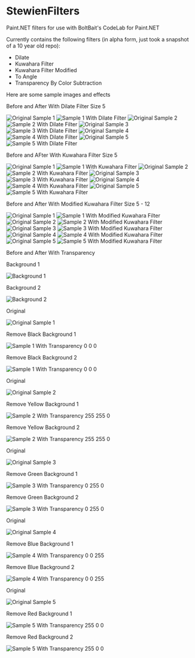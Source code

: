# StewienFilters
Paint.NET filters for use with BoltBait's CodeLab for Paint.NET

Currently contains the following filters (in alpha form, just took a snapshot of a 10 year old repo):

- Dilate
- Kuwahara Filter
- Kuwahara Filter Modified
- To Angle
- Transparency By Color Subtraction

Here are some sample images and effects

Before and After With Dilate Filter Size 5

![Original Sample 1][ImageSample1]
![Sample 1 With Dilate Filter][ImageDilate1]
![Original Sample 2][ImageSample2]
![Sample 2 With Dilate Filter][ImageDilate2]
![Original Sample 3][ImageSample3]
![Sample 3 With Dilate Filter][ImageDilate3]
![Original Sample 4][ImageSample4]
![Sample 4 With Dilate Filter][ImageDilate4]
![Original Sample 5][ImageSample5]
![Sample 5 With Dilate Filter][ImageDilate5]


Before and AFter With Kuwahara Filter Size 5

![Original Sample 1][ImageSample1]
![Sample 1 With Kuwahara Filter][ImageKuwahara1]
![Original Sample 2][ImageSample2]
![Sample 2 With Kuwahara Filter][ImageKuwahara2]
![Original Sample 3][ImageSample3]
![Sample 3 With Kuwahara Filter][ImageKuwahara3]
![Original Sample 4][ImageSample4]
![Sample 4 With Kuwahara Filter][ImageKuwahara4]
![Original Sample 5][ImageSample5]
![Sample 5 With Kuwahara Filter][ImageKuwahara5]


Before and After With Modified Kuwahara Filter Size 5 - 12

![Original Sample 1][ImageSample1]
![Sample 1 With Modified Kuwahara Filter][ImageKuwaharaModified1]
![Original Sample 2][ImageSample2]
![Sample 2 With Modified Kuwahara Filter][ImageKuwaharaModified2]
![Original Sample 3][ImageSample3]
![Sample 3 With Modified Kuwahara Filter][ImageKuwaharaModified3]
![Original Sample 4][ImageSample4]
![Sample 4 With Modified Kuwahara Filter][ImageKuwaharaModified4]
![Original Sample 5][ImageSample5]
![Sample 5 With Modified Kuwahara Filter][ImageKuwaharaModified5]


Before and After With Transparency

Background 1

![Background 1][ImageBackground1]

Background 2

![Background 2][ImageBackground2]

Original

![Original Sample 1][ImageSample1]

Remove Black Background 1

![Sample 1 With Transparency 0 0 0][ImageTransparency1B1]

Remove Black Background 2

![Sample 1 With Transparency 0 0 0][ImageTransparency1B2]

Original

![Original Sample 2][ImageSample2]

Remove Yellow Background 1

![Sample 2 With Transparency 255 255 0][ImageTransparency2B1]

Remove Yellow Background 2

![Sample 2 With Transparency 255 255 0][ImageTransparency2B2]

Original

![Original Sample 3][ImageSample3]

Remove Green Background 1

![Sample 3 With Transparency 0 255 0][ImageTransparency3B1]

Remove Green Background 2

![Sample 3 With Transparency 0 255 0][ImageTransparency3B2]

Original

![Original Sample 4][ImageSample4]

Remove Blue Background 1

![Sample 4 With Transparency 0 0 255][ImageTransparency4B1]

Remove Blue Background 2

![Sample 4 With Transparency 0 0 255][ImageTransparency4B2]

Original

![Original Sample 5][ImageSample5]

Remove Red Background 1

![Sample 5 With Transparency 255 0 0][ImageTransparency5B1]

Remove Red Background 2

![Sample 5 With Transparency 255 0 0][ImageTransparency5B2]

[ImageSample1]: https://github.com/stewienj/StewienFilters/raw/master/Documentation/Sample1.JPG
[ImageSample2]: https://github.com/stewienj/StewienFilters/raw/master/Documentation/Sample2.JPG
[ImageSample3]: https://github.com/stewienj/StewienFilters/raw/master/Documentation/Sample3.JPG
[ImageSample4]: https://github.com/stewienj/StewienFilters/raw/master/Documentation/Sample4.JPG
[ImageSample5]: https://github.com/stewienj/StewienFilters/raw/master/Documentation/Sample5.JPG

[ImageDilate1]: https://github.com/stewienj/StewienFilters/raw/master/Documentation/Dilate1-5.jpg
[ImageDilate2]: https://github.com/stewienj/StewienFilters/raw/master/Documentation/Dilate2-5.jpg
[ImageDilate3]: https://github.com/stewienj/StewienFilters/raw/master/Documentation/Dilate3-5.jpg
[ImageDilate4]: https://github.com/stewienj/StewienFilters/raw/master/Documentation/Dilate4-5.jpg
[ImageDilate5]: https://github.com/stewienj/StewienFilters/raw/master/Documentation/Dilate5-5.jpg

[ImageKuwahara1]: https://github.com/stewienj/StewienFilters/raw/master/Documentation/Kuwahara1-5.jpg
[ImageKuwahara2]: https://github.com/stewienj/StewienFilters/raw/master/Documentation/Kuwahara2-5.jpg
[ImageKuwahara3]: https://github.com/stewienj/StewienFilters/raw/master/Documentation/Kuwahara3-5.jpg
[ImageKuwahara4]: https://github.com/stewienj/StewienFilters/raw/master/Documentation/Kuwahara4-5.jpg
[ImageKuwahara5]: https://github.com/stewienj/StewienFilters/raw/master/Documentation/Kuwahara5-5.jpg

[ImageKuwaharaModified1]: https://github.com/stewienj/StewienFilters/raw/master/Documentation/KuwaharaModified1-5-12.jpg
[ImageKuwaharaModified2]: https://github.com/stewienj/StewienFilters/raw/master/Documentation/KuwaharaModified2-5-12.jpg
[ImageKuwaharaModified3]: https://github.com/stewienj/StewienFilters/raw/master/Documentation/KuwaharaModified3-5-12.jpg
[ImageKuwaharaModified4]: https://github.com/stewienj/StewienFilters/raw/master/Documentation/KuwaharaModified4-5-12.jpg
[ImageKuwaharaModified5]: https://github.com/stewienj/StewienFilters/raw/master/Documentation/KuwaharaModified5-5-12.jpg

[ImageBackground1]: https://github.com/stewienj/StewienFilters/raw/master/Documentation/TransparencyBackground.png
[ImageBackground2]: https://github.com/stewienj/StewienFilters/raw/master/Documentation/TransparencyBackground2.png

[ImageTransparency1B1]: https://github.com/stewienj/StewienFilters/raw/master/Documentation/Transparency1-0-0-0b1.jpg
[ImageTransparency1B2]: https://github.com/stewienj/StewienFilters/raw/master/Documentation/Transparency1-0-0-0b2.jpg
[ImageTransparency2B1]: https://github.com/stewienj/StewienFilters/raw/master/Documentation/transparency2-255-255-0b1.jpg
[ImageTransparency2B2]: https://github.com/stewienj/StewienFilters/raw/master/Documentation/transparency2-255-255-0b2.jpg
[ImageTransparency3B1]: https://github.com/stewienj/StewienFilters/raw/master/Documentation/transparency3-0-255-0b1.jpg
[ImageTransparency3B2]: https://github.com/stewienj/StewienFilters/raw/master/Documentation/transparency3-0-255-0b2.jpg
[ImageTransparency4B1]: https://github.com/stewienj/StewienFilters/raw/master/Documentation/transparency4-0-0-255b1.jpg
[ImageTransparency4B2]: https://github.com/stewienj/StewienFilters/raw/master/Documentation/transparency4-0-0-255b2.jpg
[ImageTransparency5B1]: https://github.com/stewienj/StewienFilters/raw/master/Documentation/transparency5-255-0-0b1.jpg
[ImageTransparency5B2]: https://github.com/stewienj/StewienFilters/raw/master/Documentation/transparency5-255-0-0b2.jpg
